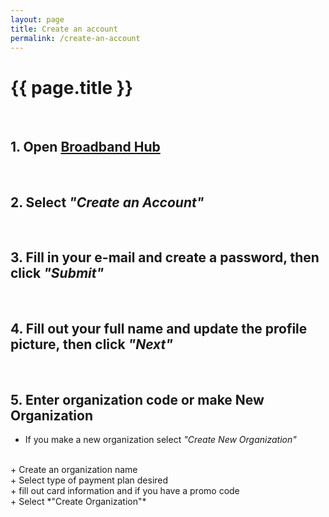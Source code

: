 ```yaml
---
layout: page
title: Create an account
permalink: /create-an-account
---
```


# {{ page.title }}
<br>

## 1. Open [Broadband Hub](https://app.broadbandhub.us/login)
<br>

## 2. Select *"Create an Account"*
<br>

## 3. Fill in your e-mail and create a password, then click *"Submit"*
<br>

## 4. Fill out your full name and update the profile picture, then click *"Next"*
<br>

## 5. Enter organization code or make New Organization
+ If you make a new organization select *"Create New Organization"*
<br>
+ Create an organization name
<br>
+ Select type of payment plan desired
<br>
+ fill out card information and if you have a promo code
<br>
+ Select *"Create Organization"*
<br>
